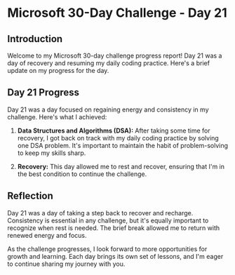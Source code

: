 # Microsoft 30-Day Challenge - Day 21

## Introduction

Welcome to my Microsoft 30-day challenge progress report! Day 21 was a day of recovery and resuming my daily coding practice. Here's a brief update on my progress for the day.

## Day 21 Progress

Day 21 was a day focused on regaining energy and consistency in my challenge. Here's what I achieved:

1. **Data Structures and Algorithms (DSA):** After taking some time for recovery, I got back on track with my daily coding practice by solving one DSA problem. It's important to maintain the habit of problem-solving to keep my skills sharp.

2. **Recovery:** This day allowed me to rest and recover, ensuring that I'm in the best condition to continue the challenge.

## Reflection

Day 21 was a day of taking a step back to recover and recharge. Consistency is essential in any challenge, but it's equally important to recognize when rest is needed. The brief break allowed me to return with renewed energy and focus.

As the challenge progresses, I look forward to more opportunities for growth and learning. Each day brings its own set of lessons, and I'm eager to continue sharing my journey with you.